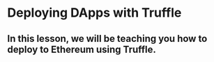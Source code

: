 # Deploying DApps with Truffle

## In this lesson, we will be teaching you how to deploy to Ethereum using Truffle.
